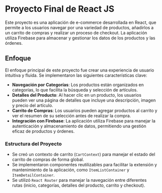 # Proyecto Final de React JS
Este proyecto es una aplicación de e-commerce desarrollada en React, que permite a los usuarios navegar por una variedad de productos, añadirlos a un carrito de compras y realizar un proceso de checkout. La aplicación utiliza Firebase para almacenar y gestionar los datos de los productos y las órdenes.

## Enfoque
El enfoque principal de este proyecto fue crear una experiencia de usuario intuitiva y fluida. Se implementaron las siguientes características clave:

- **Navegación por Categorías**: Los productos están organizados en categorías, lo que facilita la búsqueda y selección de artículos.
- **Detalles del Producto**: Al hacer clic en un producto, los usuarios pueden ver una página de detalles que incluye una descripción, imagen y precio del artículo.
- **Carrito de Compras**: Los usuarios pueden agregar productos al carrito y ver el resumen de su selección antes de realizar la compra.
- **Integración con Firebase**: La aplicación utiliza Firebase para manejar la autenticación y almacenamiento de datos, permitiendo una gestión eficaz de productos y órdenes.

### Estructura del Proyecto
- Se creó un contexto de carrito (`CartContext`) para manejar el estado del carrito de compras de forma global.
- Se implementaron componentes reutilizables para facilitar la extensión y mantenimiento de la aplicación, como `ItemListContainer` y `ItemDetailContainer`.
- Se utilizó `React Router` para manejar la navegación entre diferentes rutas (inicio, categorías, detalles del producto, carrito y checkout).